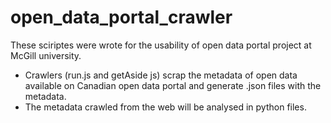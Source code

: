 # open_data_portal_crawler
These sciriptes were wrote for the usability of open data portal project at McGill university.
- Crawlers (run.js and getAside js) scrap the metadata of open data available on Canadian open data portal and generate .json files with the metadata.
- The metadata crawled from the web will be analysed in python files. 

